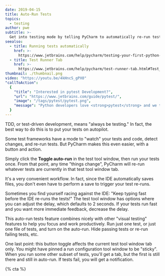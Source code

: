 ```yaml
---
date: 2019-04-15
title: Auto-Run Tests
topics:
  - testing
author: pwe
subtitle: >-
  Get into testing mode by telling PyCharm to automatically re-run tests as you type.
seealso:
  - title: Running tests automatically
    href: >-
      https://www.jetbrains.com/help/pycharm/testing-your-first-python-application.html#run-test-automatically
  - title: Test Runner Tab
    href: >-
      https://www.jetbrains.com/help/pycharm/test-runner-tab.html#Test_Runner_Tab.xml
thumbnail: ./thumbnail.png
video: "https://youtu.be/4kHncS_gPX0"
"callToAction":
  {
    "title": "Interested in pytest Development?",
    "url": "https://www.jetbrains.com/guide/pytest/",
    "image": "/tags/pytest/pytest.png",
    "message": "Python developers love <strong>pytest</strong> and we think you will too. Check it out!",
  }
---
```


TDD, or test-driven development, means "always be testing." In fact, the best way to do this is to put your tests on autopilot.

Some test frameworks have a mode to "watch" your tests and code, detect changes, and re-run tests. But PyCharm makes this even easier, with a button and action.

Simply click the **Toggle auto-run** in the test tool window, then run your tests once. From that point, any time "things change", PyCharm will re-run whatever tests are currently in that test tool window tab.

It's a very convenient workflow. In fact, since the IDE automatically saves files, you don't even have to perform a save to trigger your test re-runs.

Sometimes you find yourself racing against the IDE: "Keep typing fast before the IDE re-runs the tests!" The test tool window has options where you can adjust the delay, which defaults to 2 seconds. If your tests run fast and you want more immediate feedback, decrease the delay.

This auto-run tests feature combines nicely with other "visual testing" features to help you focus and work productively. Run just one test, or just one file of tests, and turn on the auto-run. Hide passing tests or re-run failing tests, etc.

One last point: this button toggle affects the current test tool window tab only. You might have pinned a run configuration tool window to be "sticky". When you run some other subset of tests, you'll get a tab, but the first is still there and still in auto-run. If tests fail, you will get a notification.

{% cta %}
